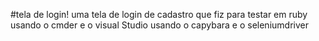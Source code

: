 #tela de login!
uma tela de login de cadastro que fiz para testar em ruby usando o cmder e o visual Studio usando o capybara e o seleniumdriver
